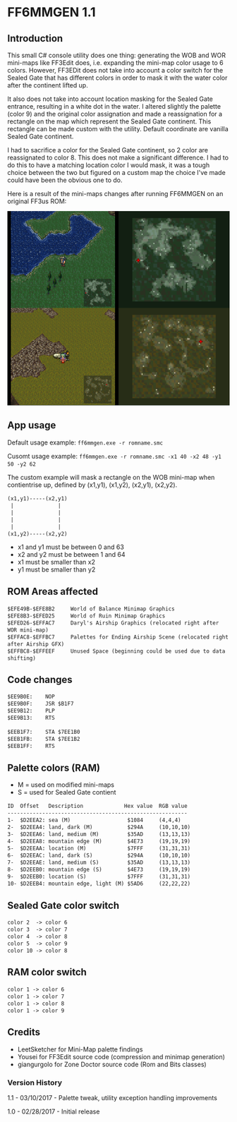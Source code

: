 # FF6MMGEN 1.1

## Introduction

This small C# console utility does one thing: generating the WOB and WOR mini-maps like FF3Edit does, i.e. expanding the mini-map color usage to 6 colors. However, FF3EDit does not take into account a color switch for the Sealed Gate that has different colors in order to mask it with the water color after the continent lifted up.

It also does not take into account location masking for the Sealed Gate entrance, resulting in a white dot in the water. I altered slightly the palette (color 9) and the original color assignation and made a reassignation for a rectangle on the map which represent the Sealed Gate continent. This rectangle can be made custom with the utility. Default coordinate are vanilla Sealed Gate continent.

I had to sacrifice a color for the Sealed Gate continent, so 2 color are reassignated to color 8. This does not make a significant difference. I had to do this to have a matching location color I would mask, it was a tough choice between the two but figured on a custom map the choice I've made could have been the obvious one to do.

Here is a result of the mini-maps changes after running FF6MMGEN on an original FF3us ROM:

![maps](images/maps.png)

## App usage

Default usage example: `ff6mmgen.exe -r romname.smc`

Cusomt usage example:  `ff6mmgen.exe -r romname.smc -x1 40 -x2 48 -y1 50 -y2 62`

The custom example will mask a rectangle on the WOB mini-map when contientrise up, defined by (x1,y1), (x1,y2), (x2,y1), (x2,y2).

```
(x1,y1)-----(x2,y1)
 |              |
 |              |
 |              |
 |              |
(x1,y2)-----(x2,y2)
```

- x1 and y1 must be between 0 and 63
- x2 and y2 must be between 1 and 64
- x1 must be smaller than x2
- y1 must be smaller than y2

## ROM Areas affected

```
$EFE49B-$EFE8B2 	World of Balance Minimap Graphics
$EFE8B3-$EFED25 	World of Ruin Minimap Graphics
$EFED26-$EFFAC7 	Daryl's Airship Graphics (relocated right after WOR mini-map)
$EFFAC8-$EFFBC7 	Palettes for Ending Airship Scene (relocated right after Airship GFX)
$EFFBC8-$EFFEEF 	Unused Space (beginning could be used due to data shifting)
```

## Code changes

```
$EE9B0E:    NOP
$EE9B0F:    JSR $B1F7
$EE9B12:    PLP
$EE9B13:    RTS

$EEB1F7:    STA $7EE1B0
$EEB1FB:    STA $7EE1B2
$EEB1FF:    RTS
```


## Palette colors (RAM)

- M = used on modified mini-maps
- S = used for Sealed Gate contient

```
ID  Offset   Description             Hex value  RGB value
---------------------------------------------------------
1-  $D2EEA2: sea (M)                  $1084     (4,4,4)
2-  $D2EEA4: land, dark (M)           $294A     (10,10,10)
3-  $D2EEA6: land, medium (M)         $35AD     (13,13,13)
4-  $D2EEA8: mountain edge (M)        $4E73     (19,19,19)
5-  $D2EEAA: location (M)             $7FFF     (31,31,31)
6-  $D2EEAC: land, dark (S)           $294A     (10,10,10)
7-  $D2EEAE: land, medium (S)         $35AD     (13,13,13)
8-  $D2EEB0: mountain edge (S)        $4E73     (19,19,19)
9-  $D2EEB0: location (S)             $7FFF     (31,31,31)
10- $D2EEB4: mountain edge, light (M) $5AD6     (22,22,22)
```

## Sealed Gate color switch

```
color 2  -> color 6
color 3  -> color 7
color 4  -> color 8
color 5  -> color 9
color 10 -> color 8
```

## RAM color switch

```
color 1 -> color 6
color 1 -> color 7
color 1 -> color 8
color 1 -> color 9
```

## Credits

- LeetSketcher for Mini-Map palette findings
- Yousei for FF3Edit source code (compression and minimap generation)
- giangurgolo for Zone Doctor source code (Rom and Bits classes)

### Version History

1.1 - 03/10/2017 - Palette tweak, utility exception handling improvements

1.0 - 02/28/2017 - Initial release







